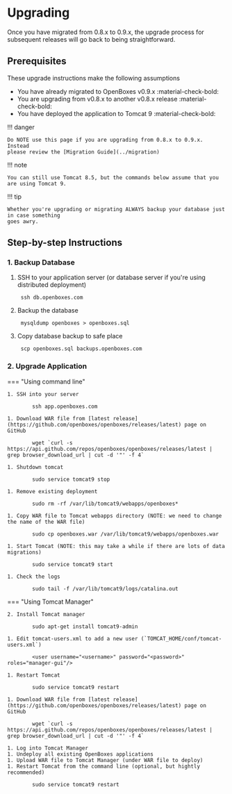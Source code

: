 # Upgrading 

Once you have migrated from 0.8.x to 0.9.x, the upgrade process for subsequent releases will 
go back to being straightforward. 


## Prerequisites
These upgrade instructions make the following assumptions

* You have already migrated to OpenBoxes v0.9.x   :material-check-bold: 
* You are upgrading from v0.8.x to another v0.8.x release  :material-check-bold: 
* You have deployed the application to Tomcat 9 :material-check-bold: 

!!! danger 
    
    Do NOTE use this page if you are upgrading from 0.8.x to 0.9.x. Instead
    please review the [Migration Guide](../migration)

!!! note
    
    You can still use Tomcat 8.5, but the commands below assume that you are using Tomcat 9.

!!! tip
    
    Whether you're upgrading or migrating ALWAYS backup your database just in case something 
    goes awry.


## Step-by-step Instructions

### 1. Backup Database

1. SSH to your application server (or database server if you're using distributed deployment)

        ssh db.openboxes.com

2. Backup the database
    
        mysqldump openboxes > openboxes.sql 

3. Copy database backup to safe place

        scp openboxes.sql backups.openboxes.com


### 2. Upgrade Application

=== "Using command line"

    1. SSH into your server

            ssh app.openboxes.com

    1. Download WAR file from [latest release](https://github.com/openboxes/openboxes/releases/latest) page on GitHub

            wget `curl -s https://api.github.com/repos/openboxes/openboxes/releases/latest | grep browser_download_url | cut -d '"' -f 4`

    1. Shutdown tomcat 

            sudo service tomcat9 stop

    1. Remove existing deployment

            sudo rm -rf /var/lib/tomcat9/webapps/openboxes*

    1. Copy WAR file to Tomcat webapps directory (NOTE: we need to change the name of the WAR file)

            sudo cp openboxes.war /var/lib/tomcat9/webapps/openboxes.war

    1. Start Tomcat (NOTE: this may take a while if there are lots of data migrations)
    
            sudo service tomcat9 start

    1. Check the logs 

            sudo tail -f /var/lib/tomcat9/logs/catalina.out

=== "Using Tomcat Manager"

    2. Install Tomcat manager
    
            sudo apt-get install tomcat9-admin
            
    1. Edit tomcat-users.xml to add a new user (`TOMCAT_HOME/conf/tomcat-users.xml`)
        
            <user username="<username>" password="<password>" roles="manager-gui"/>
    
    1. Restart Tomcat
    
            sudo service tomcat9 restart
    
    1. Download WAR file from [latest release](https://github.com/openboxes/openboxes/releases/latest) page on GitHub
    
            wget `curl -s https://api.github.com/repos/openboxes/openboxes/releases/latest | grep browser_download_url | cut -d '"' -f 4`
    
    1. Log into Tomcat Manager 
    1. Undeploy all existing OpenBoxes applications 
    1. Upload WAR file to Tomcat Manager (under WAR file to deploy)
    1. Restart Tomcat from the command line (optional, but hightly recommended)
    
            sudo service tomcat9 restart
